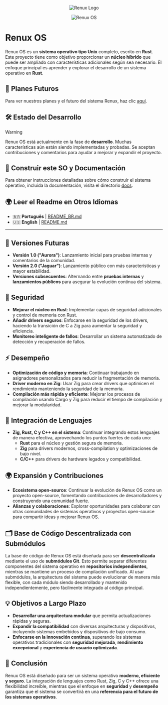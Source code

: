<p align="center">
  <img src="https://github.com/user-attachments/assets/99a8117c-bd7e-4633-b6bb-3f6ce2c29bcb" alt="Renux Logo">
</p>
<p align="center">
 <img src="https://github.com/user-attachments/assets/9e11d6c0-ac41-42bf-ae24-73bd1c37ab6d" alt="Renux OS">
</p>

# **Renux OS**

Renux OS es un **sistema operativo tipo Unix** completo, escrito en **Rust**. Este proyecto tiene como objetivo proporcionar un **núcleo híbrido** que puede ser ampliado con características adicionales según sea necesario. El enfoque principal es aprender y explorar el desarrollo de un sistema operativo en **Rust**.

## 🚀 **Planes Futuros**

Para ver nuestros planes y el futuro del sistema Renux, haz clic [aquí](docs/plans/future_plans.md).

## 🛠️ **Estado del Desarrollo**
> [!WARNING]
> Renux OS está actualmente en la fase de **desarrollo**. Muchas características aún están siendo implementadas y probadas. Se aceptan contribuciones y comentarios para ayudar a mejorar y expandir el proyecto.

## 📝 **Construir este SO y Documentación**
Para obtener instrucciones detalladas sobre cómo construir el sistema operativo, incluida la documentación, visita el directorio [docs](./docs/docs.md).

## 🌍 **Leer el Readme en Otros Idiomas**
- 🇧🇷 **Português** | [README_BR.md](./README_BR.md)
- 🇺🇸 **English** | [README.md](../../README.md)

---

## 🚀 **Versiones Futuras**
- **Versión 1.0 ("Aurora")**: Lanzamiento inicial para pruebas internas y comentarios de la comunidad.
- **Versión 2.0 ("Jaguar")**: Lanzamiento público con más características y mayor estabilidad.
- **Versiones subsecuentes**: Alternando entre **pruebas internas** y **lanzamientos públicos** para asegurar la evolución continua del sistema.

## 🔐 **Seguridad**
- **Mejorar el núcleo en Rust**: Implementar capas de seguridad adicionales y control de memoria con Rust.
- **Añadir drivers seguros**: Enfocarse en la seguridad de los drivers, haciendo la transición de C a Zig para aumentar la seguridad y eficiencia.
- **Monitoreo inteligente de fallos**: Desarrollar un sistema automatizado de detección y recuperación de fallos.

## ⚡ **Desempeño**
- **Optimización de código y memoria**: Continuar trabajando en asignadores personalizados para reducir la fragmentación de memoria.
- **Driver moderno en Zig**: Usar Zig para crear drivers que optimicen el rendimiento manteniendo la seguridad de la memoria.
- **Compilación más rápida y eficiente**: Mejorar los procesos de compilación usando Cargo y Zig para reducir el tiempo de compilación y mejorar la modularidad.


## 🔄 **Integración de Lenguajes**
- **Zig, Rust, C y C++ en el sistema**: Continuar integrando estos lenguajes de manera efectiva, aprovechando los puntos fuertes de cada uno:
  - **Rust** para el núcleo y gestión segura de memoria.
  - **Zig** para drivers modernos, cross-compilation y optimizaciones de bajo nivel.
  - **C/C++** para drivers de hardware legados y compatibilidad.

## 🌍 **Expansión y Contribuciones**
- **Ecosistema open-source**: Continuar la evolución de Renux OS como un proyecto open-source, fomentando contribuciones de desarrolladores y construyendo una comunidad fuerte.
- **Alianzas y colaboraciones**: Explorar oportunidades para colaborar con otras comunidades de sistemas operativos y proyectos open-source para compartir ideas y mejorar Renux OS.

## 🗂️ **Base de Código Descentralizada con Submódulos**
La base de código de Renux OS está diseñada para ser **descentralizada** mediante el uso de **submódulos Git**. Esto permite separar diferentes componentes del sistema operativo en **repositorios independientes**, mientras se mantiene un proceso de compilación unificado. Al usar submódulos, la arquitectura del sistema puede evolucionar de manera más flexible, con cada módulo siendo desarrollado y mantenido independientemente, pero fácilmente integrado al código principal.

## 💡 **Objetivos a Largo Plazo**
- **Desarrollar una arquitectura modular** que permita actualizaciones rápidas y seguras.
- **Expandir la compatibilidad** con diversas arquitecturas y dispositivos, incluyendo sistemas embebidos y dispositivos de bajo consumo.
- **Enfocarse en la innovación continua**, superando los sistemas operativos tradicionales con **seguridad mejorada**, **rendimiento excepcional** y **experiencia de usuario optimizada**.

## 🚀 **Conclusión**
Renux OS está diseñado para ser un sistema operativo **moderno, eficiente y seguro**. La integración de lenguajes como Rust, Zig, C y C++ ofrece una flexibilidad increíble, mientras que el enfoque en **seguridad** y **desempeño** garantiza que el sistema se convertirá en una **referencia para el futuro de los sistemas operativos**.
